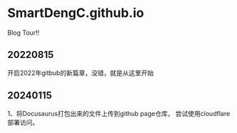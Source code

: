 # SmartDengC.github.io

Blog Tour!!


## 20220815
开启2022年gitbub的新篇章，没错，就是从这里开始


## 20240115
1、将Docusaurus打包出来的文件上传到github page仓库， 尝试使用cloudflare部署访问。

